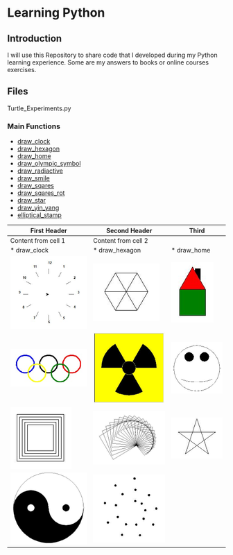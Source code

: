 # Learning Python

## Introduction
I will use this Repository to share code that I developed during my Python learning experience.
Some are my answers to books or online courses exercises.

## Files
Turtle_Experiments.py

### Main Functions
* [draw_clock](/Turtle%20Experiments/Images/draw_clock.jpg)
* [draw_hexagon](/Turtle%20Experiments/Images/draw_hexagon.jpg)
* [draw_home](/Turtle%20Experiments/Images/draw_home.jpg)
* [draw_olympic_symbol](/Turtle%20Experiments/Images/draw_olympic_symbol.jpg)
* [draw_radiactive](/Turtle%20Experiments/Images/draw_radiactive.jpg)
* [draw_smile](/Turtle%20Experiments/Images/draw_smile.JPG)
* [draw_sqares](/Turtle%20Experiments/Images/draw_sqares.jpg)
* [draw_sqares_rot](/Turtle%20Experiments/Images/draw_sqares_rot.jpg)
* [draw_star](/Turtle%20Experiments/Images/draw_star.jpg)
* [draw_yin_yang](/Turtle%20Experiments/Images/draw_yin_yang.jpg)
* [elliptical_stamp](/Turtle%20Experiments/Images/elliptical_stamp.jpg)

First Header | Second Header | Third
------------ | ------------- | -------------
Content from cell 1 | Content from cell 2
*  draw_clock | * draw_hexagon | * draw_home
![draw_clock](/Turtle%20Experiments/Images/draw_clock.jpg) | ![draw_hexagon](/Turtle%20Experiments/Images/draw_hexagon.jpg) | ![draw_home](/Turtle%20Experiments/Images/draw_home.jpg)
![draw_olympic_symbol](/Turtle%20Experiments/Images/draw_olympic_symbol.jpg) | ![draw_radiactive](/Turtle%20Experiments/Images/draw_radiactive.jpg) | ![draw_smile](/Turtle%20Experiments/Images/draw_smile.JPG)
![draw_sqares](/Turtle%20Experiments/Images/draw_sqares.jpg) | ![draw_sqares_rot](/Turtle%20Experiments/Images/draw_sqares_rot.jpg) | ![draw_star](/Turtle%20Experiments/Images/draw_star.jpg)
![draw_yin_yang](/Turtle%20Experiments/Images/draw_yin_yang.jpg) | ![elliptical_stamp](/Turtle%20Experiments/Images/elliptical_stamp.jpg)
